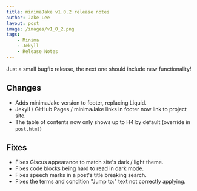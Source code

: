 ```yaml
---
title: minimaJake v1.0.2 release notes
author: Jake Lee
layout: post
image: /images/v1_0_2.png
tags:
    - Minima
    - Jekyll
    - Release Notes
---
```


Just a small bugfix release, the next one should include new functionality!

## Changes

* Adds minimaJake version to footer, replacing Liquid.
* Jekyll / GitHub Pages / minimaJake links in footer now link to project site.
* The table of contents now only shows up to H4 by default (override in `post.html`)

## Fixes

* Fixes Giscus appearance to match site's dark / light theme.
* Fixes code blocks being hard to read in dark mode.
* Fixes speech marks in a post's title breaking search.
* Fixes the terms and condition "Jump to:" text not correctly applying.